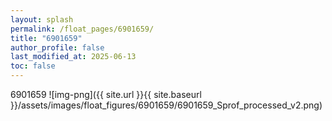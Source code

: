 ```yaml
---
layout: splash
permalink: /float_pages/6901659/
title: "6901659"
author_profile: false
last_modified_at: 2025-06-13
toc: false
---
```

 
6901659
![img-png]({{ site.url }}{{ site.baseurl }}/assets/images/float_figures/6901659/6901659_Sprof_processed_v2.png)